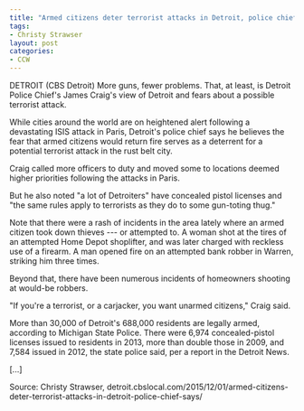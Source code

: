 ```yaml
---
title: "Armed citizens deter terrorist attacks in Detroit, police chief says"
tags:
- Christy Strawser
layout: post
categories:
- CCW
---
```


DETROIT (CBS Detroit) More guns, fewer problems. That, at least, is Detroit Police Chief's James Craig's view of Detroit and fears about a possible terrorist attack.

While cities around the world are on heightened alert following a devastating ISIS attack in Paris, Detroit's police chief says he believes the fear that armed citizens would return fire serves as a deterrent for a potential terrorist attack in the rust belt city.

Craig called more officers to duty and moved some to locations deemed higher priorities following the attacks in Paris.

But he also noted "a lot of Detroiters" have concealed pistol licenses and "the same rules apply to terrorists as they do to some gun-toting thug."

Note that there were a rash of incidents in the area lately where an armed citizen took down thieves --- or attempted to. A woman shot at the tires of an attempted Home Depot shoplifter, and was later charged with reckless use of a firearm. A man opened fire on an attempted bank robber in Warren, striking him three times.

Beyond that, there have been numerous incidents of homeowners shooting at would-be robbers.

"If you're a terrorist, or a carjacker, you want unarmed citizens," Craig said.

More than 30,000 of Detroit's 688,000 residents are legally armed, according to Michigan State Police. There were 6,974 concealed-pistol licenses issued to residents in 2013, more than double those in 2009, and 7,584 issued in 2012, the state police said, per a report in the Detroit News.

\[...\]

Source: Christy Strawser, detroit.cbslocal.com/2015/12/01/armed-citizens-deter-terrorist-attacks-in-detroit-police-chief-says/
